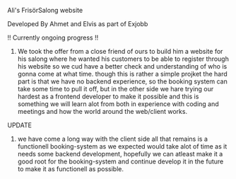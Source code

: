 Ali's FrisörSalong website

Developed By Ahmet and Elvis as part of Exjobb

!! Currently ongoing progress !!

1. We took the offer from a close friend of ours to build him a website for his salong where he wanted his customers to be able to
  register through his website so we cud have a better check and understanding of who is gonna come at what time. though this is rather a simple projket the hard part is that we have no backend experience, so the booking system can take some time to pull it off, but in the other side we hare trying our hardest as a frontend developer to make it possible and this is something we will learn alot from both in experience with coding and meetings and how the world around the web/client works.

UPDATE

1. we have come a long way with the client side all that remains is a functionell booking-system as we expected would take alot of time as it needs some backend development, hopefully we can atleast make it a good root for the booking-system and continue develop it in the future to make it as functionell as possible.